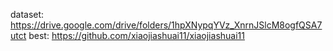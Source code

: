 dataset:   https://drive.google.com/drive/folders/1hpXNypqYVz_XnrnJSlcM8ogfQSA7utct
best:   https://github.com/xiaojiashuai11/xiaojiashuai11
